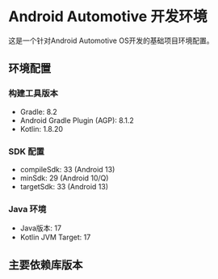 # Android Automotive 开发环境

这是一个针对Android Automotive OS开发的基础项目环境配置。

## 环境配置

### 构建工具版本
- Gradle: 8.2
- Android Gradle Plugin (AGP): 8.1.2
- Kotlin: 1.8.20

### SDK 配置
- compileSdk: 33 (Android 13)
- minSdk: 29 (Android 10/Q)
- targetSdk: 33 (Android 13)

### Java 环境
- Java版本: 17
- Kotlin JVM Target: 17

## 主要依赖库版本 